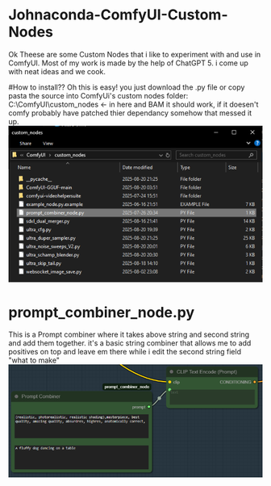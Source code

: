 # Johnaconda-ComfyUI-Custom-Nodes
Ok Theese are some Custom Nodes that i like to experiment with and use in ComfyUI.
Most of my work is made by the help of ChatGPT 5. i come up with neat ideas and we cook.

#How to install??
Oh this is easy! you just download the .py file or copy pasta the source into ComfyUi's custom nodes folder:
C:\ComfyUI\custom_nodes <- in here and BAM it should work, if it doesen't comfy probably have patched thier dependancy somehow that messed it up.
<img src="https://raw.githubusercontent.com/Johnaconda/Johnaconda-ComfyUI-Custom-Nodes/refs/heads/main/Howtoinstall.png?raw=true" alt="CombinerExample" title="Combiner preview usage">

# prompt_combiner_node.py
This is a Prompt combiner where it takes above string and second string and add them together.
it's a basic string combiner that allows me to add positives on top and leave em there while i edit the second string field "what to make"
<img src="https://raw.githubusercontent.com/Johnaconda/Johnaconda-ComfyUI-Custom-Nodes/refs/heads/main/Promptcombiner.png?raw=true" alt="CombinerExample" title="Combiner preview usage">